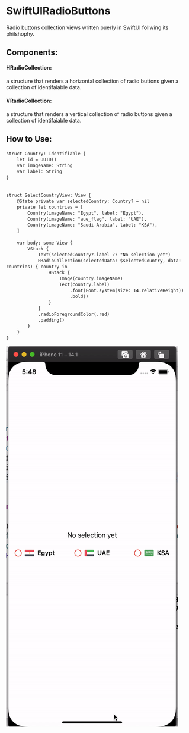 # SwiftUIRadioButtons

Radio buttons collection views written puerly in SwiftUI follwing its philshophy.

## Components:

#### HRadioCollection:
a structure that renders a horizontal collection of radio buttons given a collection of identifaiable data.

#### VRadioCollection:
a structure that renders a vertical collection of radio buttons given a collection of identifaiable data.


## How to Use:


```
struct Country: Identifiable {
    let id = UUID()
    var imageName: String
    var label: String
}


struct SelectCountryView: View {
    @State private var selectedCountry: Country? = nil
    private let countries = [
        Country(imageName: "Egypt", label: "Egypt"),
        Country(imageName: "aue_flag", label: "UAE"),
        Country(imageName: "Saudi-Arabia", label: "KSA"),
    ]
    
    var body: some View {
        VStack {
            Text(selectedCountry?.label ?? "No selection yet")
            HRadioCollection(selectedData: $selectedCountry, data: countries) { country in
                HStack {
                    Image(country.imageName)
                    Text(country.label)
                        .font(Font.system(size: 14.relativeHeight))
                        .bold()
                }
            }
            .radioForegroundColor(.red)
            .padding()
        }
    }
}
```

![ Alt text](Sources/radio_example.gif)
